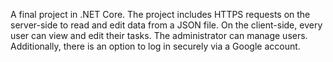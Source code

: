 A final project in .NET Core. The project includes HTTPS requests on the server-side to read and edit data from a JSON file.
On the client-side, every user can view and edit their tasks.
The administrator can manage users.
Additionally, there is an option to log in securely via a Google account.
